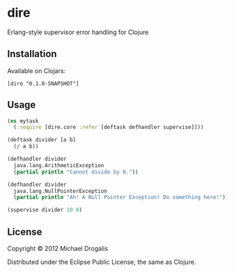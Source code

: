 # dire

Erlang-style supervisor error handling for Clojure 

## Installation

Available on Clojars:

    [dire "0.1.0-SNAPSHOT"]

## Usage

```clojure
(ns mytask
  (:require [dire.core :refer [deftask defhandler supervise]]))

(deftask divider [a b]
  (/ a b))

(defhandler divider
  java.lang.ArithmeticException
  (partial println "Cannot divide by 0."))

(defhandler divider
  java.lang.NullPointerException
  (partial println "Ah! A Null Pointer Exception! Do something here!"))

(supervise divider 10 0)
```

## License

Copyright © 2012 Michael Drogalis

Distributed under the Eclipse Public License, the same as Clojure.
